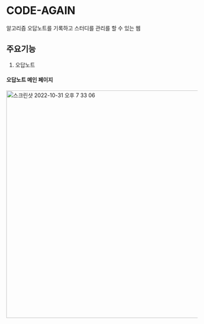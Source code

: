 # CODE-AGAIN
알고리즘 오답노트를 기록하고 스터디를 관리를 할 수 있는 웹

## 주요기능
1. 오답노트

#### 오답노트 메인 페이지
<img width="600" alt="스크린샷 2022-10-31 오후 7 33 06" src="https://user-images.githubusercontent.com/46593078/198988341-ef7e683c-46b5-4945-97be-84b7635d08bc.png">

